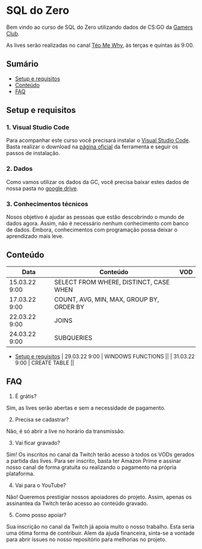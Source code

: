 # SQL do Zero
Bem vindo ao curso de SQL do Zero utilizando dados de CS:GO da [Gamers Club](https://gamersclub.com.br/).

As lives serão realizadas no canal [Téo Me Why](https://www.twitch.tv/teomewhy), às terças e quintas às 9:00.

## Sumário

- [Setup e requisitos](#setup-e-requisitos)
- [Conteúdo](#conteúdo)
- [FAQ](#faq)

## Setup e requisitos

### 1. Visual Studio Code

Para acompanhar este curso você precisará instalar o [Visual Studio Code](https://code.visualstudio.com/). Basta realizar o download na [página oficial](https://code.visualstudio.com/) da ferramenta e seguir os passos de instalação.

### 2. Dados

Como vamos utilizar os dados da GC, você precisa baixar estes dados de nossa pasta no [google drive]().

### 3. Conhecimentos técnicos

Nosos objetivo é ajudar as pessoas que estão descobrindo o mundo de dados agora. Assim, não é necessário nenhum conhecimento com banco de dados. Embora, conhecimentos com programação possa deixar o aprendizado mais leve.

## Conteúdo

|Data|Conteúdo|VOD|
|-|-|-|
|15.03.22 9:00 | SELECT FROM WHERE, DISTINCT, CASE WHEN||
|17.03.22 9:00 | COUNT, AVG, MIN, MAX, GROUP BY, ORDER BY||
|22.03.22 9:00 | JOINS ||
| 24.03.22 9:00 | SUBQUERIES ||
- [Setup e requisitos](#setup-e-requisitos)
| 29.03.22 9:00 | WINDOWS FUNCTIONS ||
| 31.03.22 9:00 | CREATE TABLE ||

## FAQ

1. É grátis?

Sim, as lives serão abertas e sem a necessidade de pagamento.

2. Precisa se cadastrar?

Não, é só abrir a live no horário da transmissão.

3. Vai ficar gravado?

Sim! Os inscritos no canal da Twitch terão acesso à todos os VODs gerados a partida das lives. Para ser inscrito, basta ter Amazon Prime e assinar nosso canal de forma gratuita ou realizando o pagamento na própria plataforma.

4. Vai para o YouTube?

Não! Queremos prestigiar nossos apoiadores do projeto. Assim, apenas os assinantea da Twitch terão acesso ao conteúdo gravado.

5. Como posso apoiar?

Sua inscrição no canal da Twitch já apoia muito o nosso trabalho. Esta seria uma ótima forma de contribuir.
Alem da ajuda financeira, sinta-se a vontade para abrir issues no nosso repositório para melhorias no projeto.
